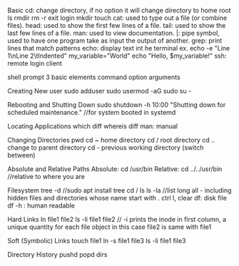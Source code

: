 Basic
cd: change directory, if no option it will change directory to home root
ls
rmdir
rm -r
exit
login
mkdir
touch
cat: used to type out a file (or combine files).
head: used to show the first few lines of a file.
tail: used to show the last few lines of a file.
man: used to view documentation.
|: pipe symbol, used to have one program take as input the output of another.
grep: print lines that match patterns
echo: display text int he terminal
    ex. echo -e "Line 1\nLine 2\tIndented"
        my_variable="World"
        echo "Hello, $my_variable!"
ssh: remote login client

shell prompt 3 basic elements
command
option
arguments

Creating New user
sudo adduser <newuser>
sudo usermod -aG sudo <newuser>
su - <newuser>

Rebooting and Shutting Down
sudo shutdown -h 10:00 "Shutting down for scheduled maintenance."  //for system booted in systemd

Locating Applications
which diff
whereis diff
man: manual

Changing Directories
pwd
cd ~ home directory
cd / root directory
cd .. change to parent directory
cd - previous working directory (switch between)

Absolute and Relative Paths
Absolute: cd /usr/bin
Relative: cd ../../usr/bin //relative to where you are

Filesystem
tree -d //sudo apt install tree
cd /
ls 
ls -la //list long all - including hidden files and directories whose name start with .
ctrl l, clear
df: disk file
df -h : human readable

Hard Links
ln file1 file2
ls -li file1 file2 // -i prints the inode in first column, a unique quantity for each file object in this case file2 is same with file1

Soft (Symbolic) Links
touch file1
ln -s file1 file3
ls -li file1 file3

Directory History
pushd
popd
dirs